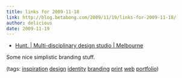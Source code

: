 ```yaml
---
title: links for 2009-11-18
link: http://blog.betabong.com/2009/11/19/links-for-2009-11-18/
author: delicious
date: 2009-11-19
---
```



* [Hunt. | Multi-disciplinary design studio | Melbourne](http://www.huntstudio.com.au/)

Some nice simplistic branding stuff.

(tags: [inspiration](http://delicious.com/sok/inspiration) [design](http://delicious.com/sok/design) [identity](http://delicious.com/sok/identity) [branding](http://delicious.com/sok/branding) [print](http://delicious.com/sok/print) [web](http://delicious.com/sok/web) [portfolio](http://delicious.com/sok/portfolio))
